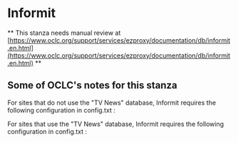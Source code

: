 # Informit
** This stanza needs manual review at [https://www.oclc.org/support/services/ezproxy/documentation/db/informit.en.html](https://www.oclc.org/support/services/ezproxy/documentation/db/informit.en.html) **

## Some of OCLC's notes for this stanza

For sites that do not use the "TV News" database, Informit requires the following configuration in config.txt :

For sites that use the "TV News" database, Informit requires the following configuration in config.txt :
